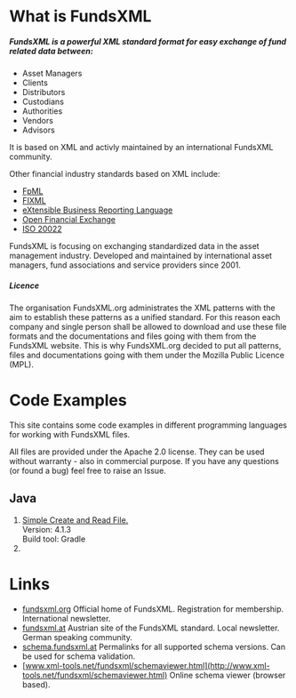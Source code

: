 # What is FundsXML

##### FundsXML is a powerful XML standard format for easy exchange of fund related data between:

- Asset Managers
- Clients
- Distributors
- Custodians
- Authorities
- Vendors
- Advisors



It is based on XML and activly maintained by an international FundsXML community. 

Other financial industry standards based on XML include:

- [FpML](http://www.fpml.org/)
- [FIXML](https://www.fixtrading.org/standards/fixml/)
- [eXtensible Business Reporting Language](https://www.xbrl.org/)
- [Open Financial Exchange](http://www.ofx.org/)
- [ISO 20022](https://www.iso20022.org/full_catalogue_1_0.page)



FundsXML is focusing on exchanging standardized data in the asset management industry. Developed and maintained by international asset managers, fund associations and service providers since 2001.



##### Licence

The organisation FundsXML.org administrates the XML patterns with the aim to establish these patterns as a unified standard. For this reason each company and single person shall be allowed to download and use these file formats and the documentations and files going with them from the FundsXML website. This is why FundsXML.org decided to put all patterns, files and documentations going with them under the Mozilla Public Licence (MPL).



# Code Examples

This site contains some code examples in different programming languages for working with FundsXML files. 

All files are provided under the Apache 2.0 license. They can be used without warranty - also in commercial  purpose.
If you have any questions (or found a bug) feel free to raise an Issue.



## Java

1. [Simple Create and Read File.](https://github.com/karlkauc/FundsXML/tree/master/codeExamples/java/V413)  
   Version: 4.1.3  
   Build tool: Gradle   
2. 





# Links

- [fundsxml.org](http://www.fundsxml.org/)
  Official home of FundsXML. Registration for membership. International newsletter.
- [fundsxml.at](http://www.fundsxml.at)
  Austrian site of the FundsXML standard. Local newsletter. German speaking community. 
- [schema.fundsxml.at](http://schema.fundsxml.at)
  Permalinks for all supported schema versions. Can be used for schema validation. 
- [www.xml-tools.net/fundsxml/schemaviewer.html](http://www.xml-tools.net/fundsxml/schemaviewer.html)
  Online schema viewer (browser based). 